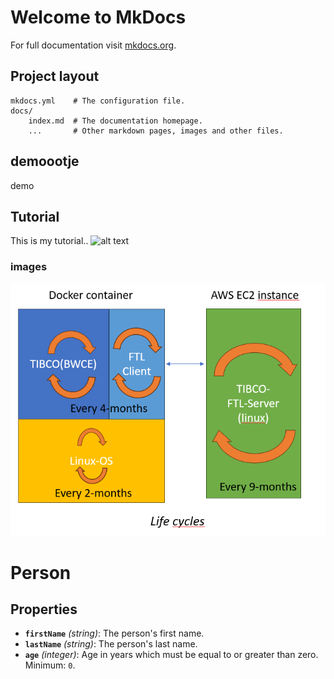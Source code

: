 # Welcome to MkDocs

For full documentation visit [mkdocs.org](https://www.mkdocs.org).


## Project layout

    mkdocs.yml    # The configuration file.
    docs/
        index.md  # The documentation homepage.
        ...       # Other markdown pages, images and other files.
## demoootje
demo

## Tutorial  

This is my tutorial..
![alt text](testje.drawio)

### images

![Alt Text](LCM-cycles.png)

# Person

## Properties

- **`firstName`** *(string)*: The person's first name.
- **`lastName`** *(string)*: The person's last name.
- **`age`** *(integer)*: Age in years which must be equal to or greater than zero. Minimum: `0`.
